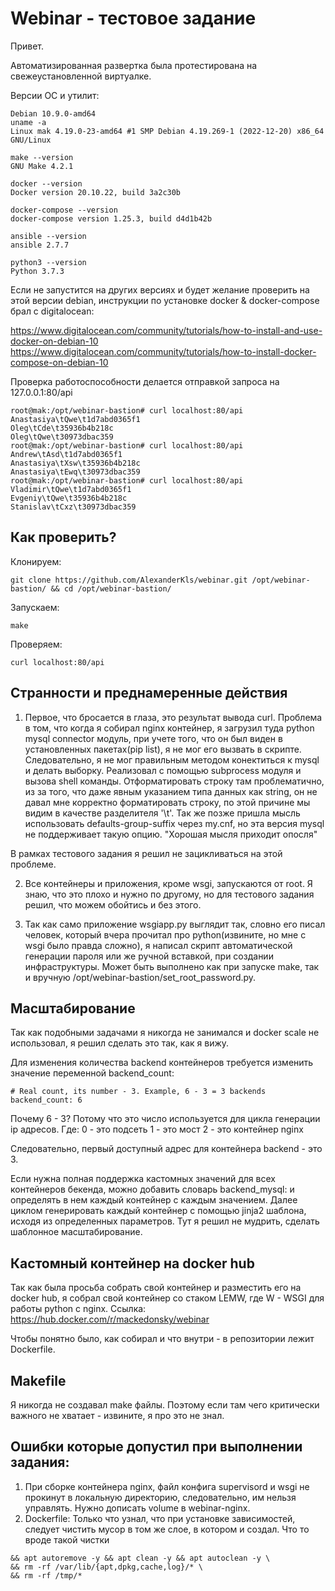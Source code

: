 # Webinar - тестовое задание

Привет. 

Автоматизированная развертка была протестирована на свежеустановленной виртуалке. 

Версии ОС и утилит:
```
Debian 10.9.0-amd64
uname -a
Linux mak 4.19.0-23-amd64 #1 SMP Debian 4.19.269-1 (2022-12-20) x86_64 GNU/Linux

make --version
GNU Make 4.2.1

docker --version
Docker version 20.10.22, build 3a2c30b

docker-compose --version
docker-compose version 1.25.3, build d4d1b42b

ansible --version
ansible 2.7.7

python3 --version
Python 3.7.3
```
Если не запустится на других версиях и будет желание проверить на этой версии debian, инструкции по установке docker & docker-compose брал с digitalocean:

https://www.digitalocean.com/community/tutorials/how-to-install-and-use-docker-on-debian-10
https://www.digitalocean.com/community/tutorials/how-to-install-docker-compose-on-debian-10

Проверка работоспособности делается отправкой запроса на 127.0.0.1:80/api
```
root@mak:/opt/webinar-bastion# curl localhost:80/api
Anastasiya\tQwe\t1d7abd0365f1
Oleg\tCde\t35936b4b218c
Oleg\tQwe\t30973dbac359
root@mak:/opt/webinar-bastion# curl localhost:80/api
Andrew\tAsd\t1d7abd0365f1
Anastasiya\tXsw\t35936b4b218c
Anastasiya\tEwq\t30973dbac359
root@mak:/opt/webinar-bastion# curl localhost:80/api
Vladimir\tQwe\t1d7abd0365f1
Evgeniy\tQwe\t35936b4b218c
Stanislav\tCxz\t30973dbac359
```

## Как проверить?

Клонируем:
```
git clone https://github.com/AlexanderKls/webinar.git /opt/webinar-bastion/ && cd /opt/webinar-bastion/
```

Запускаем:
```
make
```
Проверяем:
```
curl localhost:80/api
```
## Странности и преднамеренные действия

1. Первое, что бросается в глаза, это результат вывода curl. Проблема в том, что когда я собирал nginx контейнер, я загрузил туда python mysql connector модуль,
при учете того, что он был виден в установленных пакетах(pip list), я не мог его вызвать в скрипте. Следовательно, я не мог правильным методом конектиться к mysql и делать выборку. Реализовал с помощью subprocess модуля и вызова shell команды. Отформатировать строку там проблематично, из за того, что даже явным указанием типа данных как string, он не давал мне корректно форматировать строку, по этой причине мы видим в качестве разделителя '\t'. Так же позже пришла мысль использовать defaults-group-suffix через my.cnf, но эта версия mysql не поддерживает такую опцию. "Хорошая мысля приходит опосля"

В рамках тестового задания я решил не зацикливаться на этой проблеме.

2. Все контейнеры и приложения, кроме wsgi, запускаются от root. Я знаю, что это плохо и нужно по другому, но для тестового задания решил, что можем обойтись и без этого.

3. Так как само приложение wsgiapp.py выглядит так, словно его писал человек, который вчера прочитал про python(извините, но мне с wsgi было правда сложно), я написал скрипт автоматической генерации пароля или же ручной вставкой, при создании инфраструктуры. Может быть выполнено как при запуске make, так и вручную /opt/webinar-bastion/set_root_password.py. 

## Масштабирование

Так как подобными задачами я никогда не занимался и docker scale не использовал, я решил сделать это так, как я вижу. 

Для изменения количества backend контейнеров требуется изменить значение переменной backend_count:
```
# Real count, its number - 3. Example, 6 - 3 = 3 backends
backend_count: 6
```
Почему 6 - 3? Потому что это число используется для цикла генерации ip адресов. Где:
0 - это подсеть
1 - это мост
2 - это контейнер nginx

Следовательно, первый доступный адрес для контейнера backend - это 3.

Если нужна полная поддержка кастомных значений для всех контейнеров бекенда, можно добавить словарь backend_mysql: и определять в нем каждый контейнер с каждым значением. Далее циклом генерировать каждый контейнер с помощью jinja2 шаблона, исходя из определенных параметров. Тут я решил не мудрить, сделать шаблонное масштабирование.

## Кастомный контейнер на docker hub

Так как была просьба собрать свой контейнер и разместить его на docker hub, я собрал свой контейнер со стаком LEMW, где W - WSGI для работы python с nginx. 
Ссылка: https://hub.docker.com/r/mackedonsky/webinar

Чтобы понятно было, как собирал и что внутри - в репозитории лежит Dockerfile.

## Makefile

Я никогда не создавал make файлы. Поэтому если там чего критически важного не хватает - извините, я про это не знал. 

## Ошибки которые допустил при выполнении задания:

1. При сборке контейнера nginx, файл конфига supervisord и wsgi не прокинут в локальную директорию, следовательно, им нельзя управлять. Нужно дописать volume в webinar-nginx. 
2. Dockerfile: Только что узнал, что при установке зависимостей, следует чистить мусор в том же слое, в котором и создал. 
Что то вроде такой чистки
```
&& apt autoremove -y && apt clean -y && apt autoclean -y \
&& rm -rf /var/lib/{apt,dpkg,cache,log}/* \
&& rm -rf /tmp/*
```
